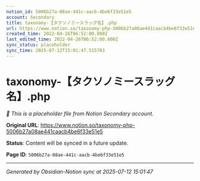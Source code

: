 ```yaml
---
notion_id: 5006b27a-08ae-441c-aacb-4be6f33e51e5
account: Secondary
title: taxonomy-【タクソノミースラッグ名】.php
url: https://www.notion.so/taxonomy-php-5006b27a08ae441caacb4be6f33e51e5
created_time: 2022-04-26T06:52:00.000Z
last_edited_time: 2022-04-26T06:52:00.000Z
sync_status: placeholder
sync_time: 2025-07-12T15:01:47.515703
---
```


# taxonomy-【タクソノミースラッグ名】.php

*🔄 This is a placeholder file from Notion Secondary account.*

**Original URL**: https://www.notion.so/taxonomy-php-5006b27a08ae441caacb4be6f33e51e5

**Status**: Content will be synced in a future update.

**Page ID**: `5006b27a-08ae-441c-aacb-4be6f33e51e5`

---

*Generated by Obsidian-Notion sync at 2025-07-12 15:01:47*
